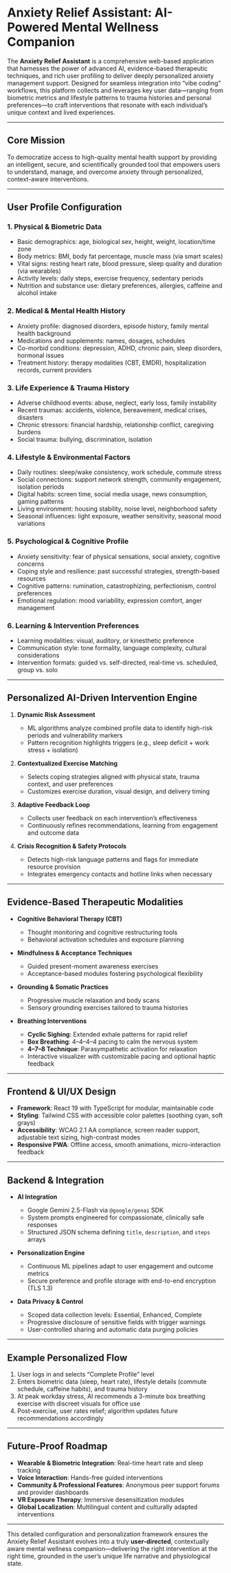 # Anxiety Relief Assistant: AI-Powered Mental Wellness Companion

The **Anxiety Relief Assistant** is a comprehensive web-based application that harnesses the power of advanced AI, evidence-based therapeutic techniques, and rich user profiling to deliver deeply personalized anxiety management support. Designed for seamless integration into “vibe coding” workflows, this platform collects and leverages key user data—ranging from biometric metrics and lifestyle patterns to trauma histories and personal preferences—to craft interventions that resonate with each individual’s unique context and lived experiences.

***

## Core Mission

To democratize access to high-quality mental health support by providing an intelligent, secure, and scientifically grounded tool that empowers users to understand, manage, and overcome anxiety through personalized, context-aware interventions.

***

## User Profile Configuration

### 1. Physical & Biometric Data  
- Basic demographics: age, biological sex, height, weight, location/time zone  
- Body metrics: BMI, body fat percentage, muscle mass (via smart scales)  
- Vital signs: resting heart rate, blood pressure, sleep quality and duration (via wearables)  
- Activity levels: daily steps, exercise frequency, sedentary periods  
- Nutrition and substance use: dietary preferences, allergies, caffeine and alcohol intake  

### 2. Medical & Mental Health History  
- Anxiety profile: diagnosed disorders, episode history, family mental health background  
- Medications and supplements: names, dosages, schedules  
- Co-morbid conditions: depression, ADHD, chronic pain, sleep disorders, hormonal issues  
- Treatment history: therapy modalities (CBT, EMDR), hospitalization records, current providers  

### 3. Life Experience & Trauma History  
- Adverse childhood events: abuse, neglect, early loss, family instability  
- Recent traumas: accidents, violence, bereavement, medical crises, disasters  
- Chronic stressors: financial hardship, relationship conflict, caregiving burdens  
- Social trauma: bullying, discrimination, isolation  

### 4. Lifestyle & Environmental Factors  
- Daily routines: sleep/wake consistency, work schedule, commute stress  
- Social connections: support network strength, community engagement, isolation periods  
- Digital habits: screen time, social media usage, news consumption, gaming patterns  
- Living environment: housing stability, noise level, neighborhood safety  
- Seasonal influences: light exposure, weather sensitivity, seasonal mood variations  

### 5. Psychological & Cognitive Profile  
- Anxiety sensitivity: fear of physical sensations, social anxiety, cognitive concerns  
- Coping style and resilience: past successful strategies, strength-based resources  
- Cognitive patterns: rumination, catastrophizing, perfectionism, control preferences  
- Emotional regulation: mood variability, expression comfort, anger management  

### 6. Learning & Intervention Preferences  
- Learning modalities: visual, auditory, or kinesthetic preference  
- Communication style: tone formality, language complexity, cultural considerations  
- Intervention formats: guided vs. self-directed, real-time vs. scheduled, group vs. solo  

***

## Personalized AI-Driven Intervention Engine

1. **Dynamic Risk Assessment**  
   - ML algorithms analyze combined profile data to identify high-risk periods and vulnerability markers  
   - Pattern recognition highlights triggers (e.g., sleep deficit + work stress + isolation)  

2. **Contextualized Exercise Matching**  
   - Selects coping strategies aligned with physical state, trauma context, and user preferences  
   - Customizes exercise duration, visual design, and delivery timing  

3. **Adaptive Feedback Loop**  
   - Collects user feedback on each intervention’s effectiveness  
   - Continuously refines recommendations, learning from engagement and outcome data  

4. **Crisis Recognition & Safety Protocols**  
   - Detects high-risk language patterns and flags for immediate resource provision  
   - Integrates emergency contacts and hotline links when necessary  

***

## Evidence-Based Therapeutic Modalities

- **Cognitive Behavioral Therapy (CBT)**  
  - Thought monitoring and cognitive restructuring tools  
  - Behavioral activation schedules and exposure planning  

- **Mindfulness & Acceptance Techniques**  
  - Guided present-moment awareness exercises  
  - Acceptance-based modules fostering psychological flexibility  

- **Grounding & Somatic Practices**  
  - Progressive muscle relaxation and body scans  
  - Sensory grounding exercises tailored to trauma histories  

- **Breathing Interventions**  
  - **Cyclic Sighing**: Extended exhale patterns for rapid relief  
  - **Box Breathing**: 4–4–4–4 pacing to calm the nervous system  
  - **4–7–8 Technique**: Parasympathetic activation for relaxation  
  - Interactive visualizer with customizable pacing and optional haptic feedback  

***

## Frontend & UI/UX Design

- **Framework**: React 19 with TypeScript for modular, maintainable code  
- **Styling**: Tailwind CSS with accessible color palettes (soothing cyan, soft grays)  
- **Accessibility**: WCAG 2.1 AA compliance, screen reader support, adjustable text sizing, high-contrast modes  
- **Responsive PWA**: Offline access, smooth animations, micro-interaction feedback  

***

## Backend & Integration

- **AI Integration**  
  - Google Gemini 2.5-Flash via `@google/genai` SDK  
  - System prompts engineered for compassionate, clinically safe responses  
  - Structured JSON schema defining `title`, `description`, and `steps` arrays  

- **Personalization Engine**  
  - Continuous ML pipelines adapt to user engagement and outcome metrics  
  - Secure preference and profile storage with end-to-end encryption (TLS 1.3)  

- **Data Privacy & Control**  
  - Scoped data collection levels: Essential, Enhanced, Complete  
  - Progressive disclosure of sensitive fields with trigger warnings  
  - User-controlled sharing and automatic data purging policies  

***

## Example Personalized Flow

1. User logs in and selects “Complete Profile” level  
2. Enters biometric data (sleep, heart rate), lifestyle details (commute schedule, caffeine habits), and trauma history  
3. At peak workday stress, AI recommends a 3-minute box breathing exercise with discreet visuals for office use  
4. Post-exercise, user rates relief; algorithm updates future recommendations accordingly  

***

## Future-Proof Roadmap

- **Wearable & Biometric Integration**: Real-time heart rate and sleep tracking  
- **Voice Interaction**: Hands-free guided interventions  
- **Community & Professional Features**: Anonymous peer support forums and provider dashboards  
- **VR Exposure Therapy**: Immersive desensitization modules  
- **Global Localization**: Multilingual content and culturally adapted interventions  

***

This detailed configuration and personalization framework ensures the Anxiety Relief Assistant evolves into a truly **user-directed**, contextually aware mental wellness companion—delivering the right intervention at the right time, grounded in the user’s unique life narrative and physiological state.